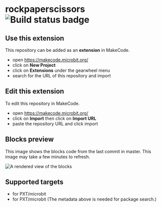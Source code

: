 # rockpaperscissors ![Build status badge](https://github.com/belmont-admin/rockpaperscissors/workflows/MakeCode/badge.svg)



## Use this extension

This repository can be added as an **extension** in MakeCode.

* open https://makecode.microbit.org/
* click on **New Project**
* click on **Extensions** under the gearwheel menu
* search for the URL of this repository and import

## Edit this extension

To edit this repository in MakeCode.

* open https://makecode.microbit.org/
* click on **Import** then click on **Import URL**
* paste the repository URL and click import

## Blocks preview

This image shows the blocks code from the last commit in master.
This image may take a few minutes to refresh.

![A rendered view of the blocks](https://github.com/belmont-admin/rockpaperscissors/raw/master/.makecode/blocks.png)

## Supported targets

* for PXT/microbit
* for PXT/microbit
(The metadata above is needed for package search.)

